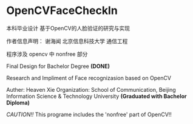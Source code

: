 # OpenCVFaceCheckIn
本科毕业设计 基于OpenCV的人脸验证的研究与实现

作者信息声明：
谢海闻
北京信息科技大学 通信工程

程序涉及 opencv 中 nonfree 部分

Final Design for Bachelor Degree **(DONE)**

Research and Impliment of Face recognizasion based on OpenCV

Auther: Heaven Xie
Organization: School of Communication, Beijing Information Science & Technology University **(Graduated with Bachelor Diploma)**


*CAUTION!!*  This programe includes the 'nonfree' part of OpenCV!!
